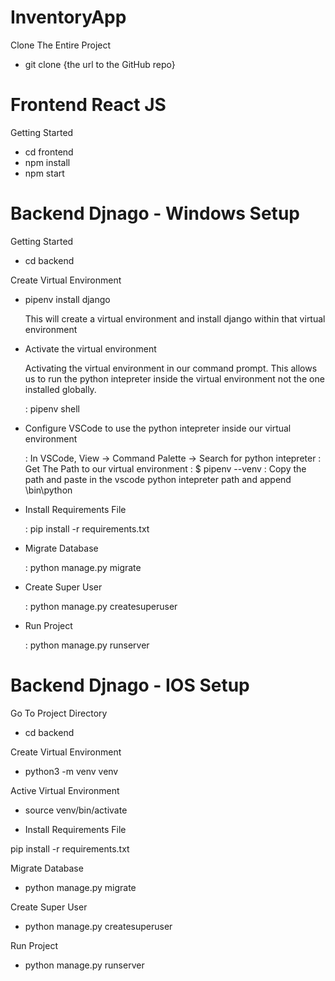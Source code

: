 # InventoryApp


Clone The Entire Project

- git clone {the url to the GitHub repo}

# Frontend React JS

Getting Started

- cd frontend
- npm install
- npm start



# Backend Djnago - Windows Setup

Getting Started

- cd backend

Create Virtual Environment

- pipenv install django 

    This will create a virtual environment and install django within that virtual environment
 
- Activate the virtual environment

  Activating the virtual environment in our command prompt. This allows us to run the python intepreter inside the
  virtual environment not the one installed globally.
 
  : pipenv shell
  
- Configure VSCode to use the python intepreter inside our virtual environment

  : In VSCode, View -> Command Palette -> Search for python intepreter
  : Get The Path to our virtual environment : $ pipenv --venv
  : Copy the path and paste in the vscode python intepreter path and append \bin\python


- Install Requirements File

  : pip install -r requirements.txt

- Migrate Database

  : python manage.py migrate

- Create Super User

  : python manage.py createsuperuser

- Run Project

  : python manage.py runserver
  
  

# Backend Djnago - IOS Setup

Go To Project Directory

- cd backend

Create Virtual Environment

- python3 -m venv venv

Active Virtual Environment

- source venv/bin/activate

- Install Requirements File

pip install -r requirements.txt

Migrate Database

- python manage.py migrate

Create Super User

- python manage.py createsuperuser

Run Project

- python manage.py runserver
